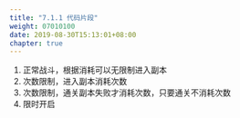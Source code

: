```yaml
---
title: "7.1.1 代码片段"
weight: 07010100
date: 2019-08-30T15:13:01+08:00
chapter: true
---
```


1. 正常战斗，根据消耗可以无限制进入副本
2. 次数限制，进入副本消耗次数
3. 次数限制，通关副本失败才消耗次数，只要通关不消耗次数
4. 限时开启
